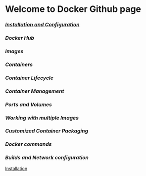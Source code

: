 # Welcome to Docker Github page 

### *[Installation and Configuration](InstallationandConfiguration.md)*
### *Docker Hub*
### *Images*
### *Containers*
### *Container Lifecycle*
### *Container Management* 
### *Ports and Volumes*
### *Working with multiple Images*
### *Customized Container Packaging*
### *Docker commands*
### *Builds and Network configuration*

<p><a href="docker/test.html">Installation </a></p>
